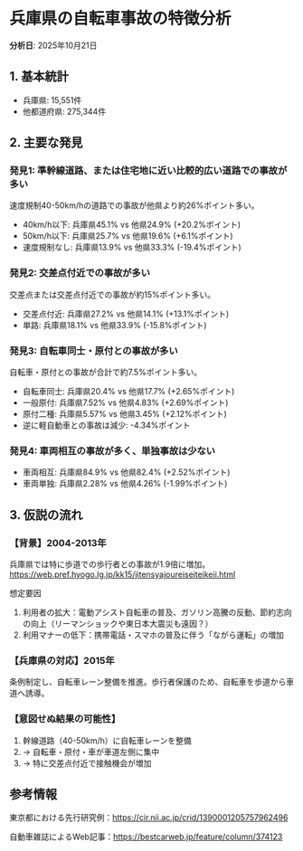 
# 兵庫県の自転車事故の特徴分析

**分析日**: 2025年10月21日

## 1. 基本統計
- 兵庫県: 15,551件
- 他都道府県: 275,344件

## 2. 主要な発見

### 発見1: 準幹線道路、または住宅地に近い比較的広い道路での事故が多い
速度規制40-50km/hの道路での事故が他県より約26%ポイント多い。

- 40km/h以下: 兵庫県45.1% vs 他県24.9% (+20.2%ポイント)
- 50km/h以下: 兵庫県25.7% vs 他県19.6% (+6.1%ポイント)
- 速度規制なし: 兵庫県13.9% vs 他県33.3% (-19.4%ポイント)

### 発見2: 交差点付近での事故が多い
交差点または交差点付近での事故が約15%ポイント多い。

- 交差点付近: 兵庫県27.2% vs 他県14.1% (+13.1%ポイント)
- 単路: 兵庫県18.1% vs 他県33.9% (-15.8%ポイント)

### 発見3: 自転車同士・原付との事故が多い
自転車・原付との事故が合計で約7.5%ポイント多い。

- 自転車同士: 兵庫県20.4% vs 他県17.7% (+2.65%ポイント)
- 一般原付: 兵庫県7.52% vs 他県4.83% (+2.69%ポイント)
- 原付二種: 兵庫県5.57% vs 他県3.45% (+2.12%ポイント)
- 逆に軽自動車との事故は減少: -4.34%ポイント

### 発見4: 車両相互の事故が多く、単独事故は少ない
- 車両相互: 兵庫県84.9% vs 他県82.4% (+2.52%ポイント)
- 車両単独: 兵庫県2.28% vs 他県4.26% (-1.99%ポイント)

## 3. 仮説の流れ

### 【背景】2004-2013年
兵庫県では特に歩道での歩行者との事故が1.9倍に増加。
<https://web.pref.hyogo.lg.jp/kk15/jitensyajoureiseiteikeii.html>

想定要因
1. 利用者の拡大：電動アシスト自転車の普及、ガソリン高騰の反動、節約志向の向上（リーマンショックや東日本大震災も遠因？）
2. 利用マナーの低下：携帯電話・スマホの普及に伴う「ながら運転」の増加


### 【兵庫県の対応】2015年
条例制定し、自転車レーン整備を推進。歩行者保護のため、自転車を歩道から車道へ誘導。

### 【意図せぬ結果の可能性】
1. 幹線道路（40-50km/h）に自転車レーンを整備
2. → 自転車・原付・車が車道左側に集中  
3. → 特に交差点付近で接触機会が増加


## 参考情報
東京都における先行研究例：<https://cir.nii.ac.jp/crid/1390001205757962496>

自動車雑誌によるWeb記事：<https://bestcarweb.jp/feature/column/374123>






